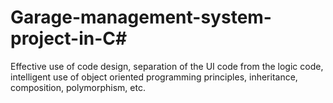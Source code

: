 # Garage-management-system-project-in-C#

Effective use of code design, separation of the UI code from the logic code, intelligent use of object oriented programming principles, inheritance, composition, polymorphism, etc.
